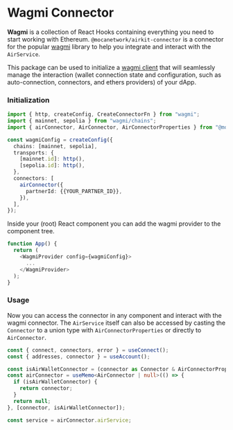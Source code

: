 # Wagmi Connector

**Wagmi** is a collection of React Hooks containing everything you need to start working with Ethereum. `@mocanetwork/airkit-connector` is a connector for the popular [wagmi](https://github.com/tmm/wagmi) library to help you integrate and interact with the `AirService`.

This package can be used to initialize a [wagmi client](https://wagmi.sh/) that will seamlessly manage the interaction (wallet connection state and configuration, such as auto-connection, connectors, and ethers providers) of your dApp.

### Initialization

```typescript
import { http, createConfig, CreateConnectorFn } from "wagmi";
import { mainnet, sepolia } from "wagmi/chains";
import { airConnector, AirConnector, AirConnectorProperties } from "@mocanetwork/airkit-connector";

const wagmiConfig = createConfig({
  chains: [mainnet, sepolia],
  transports: {
    [mainnet.id]: http(),
    [sepolia.id]: http(),
  },
  connectors: [
    airConnector({
      partnerId: {{YOUR_PARTNER_ID}},
    }),
  ],
});
```

Inside your (root) React component you can add the wagmi provider to the component tree.

```typescript
function App() {
  return (
    <WagmiProvider config={wagmiConfig}>
      ...
    </WagmiProvider>
  );
}
```

### Usage

Now you can access the connector in any component and interact with the wagmi connector. The `AirService` itself can also be accessed by casting the `Connector` to a union type with `AirConnectorProperties` or directly to `AirConnector`.

```typescript
const { connect, connectors, error } = useConnect();
const { addresses, connector } = useAccount();

const isAirWalletConnector = (connector as Connector & AirConnectorProperties)?.isMocaNetwork;
const airConnector = useMemo<AirConnector | null>(() => {
  if (isAirWalletConnector) {
    return connector;
  }
  return null;
}, [connector, isAirWalletConnector]);

const service = airConnector.airService;
```
